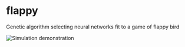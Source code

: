 # flappy
Genetic algorithm selecting neural networks fit to a game of flappy bird

![Simulation demonstration](https://i.gyazo.com/e709bf1b6db8e2a99e838340f5462838.gif)
